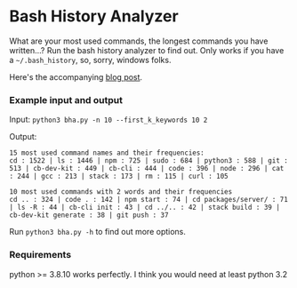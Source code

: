 # Bash History Analyzer
What are your most used commands, the longest commands you have written...? Run the bash history analyzer to find out. Only works if you have a `~/.bash_history`, so, sorry, windows folks.

Here's the accompanying [blog post](https://unfooling.com/analyzing-my-11k-bash-commands/).

### Example input and output
Input: `python3 bha.py -n 10 --first_k_keywords 10 2`

Output: 
```
15 most used command names and their frequencies:
cd : 1522 | ls : 1446 | npm : 725 | sudo : 684 | python3 : 588 | git : 513 | cb-dev-kit : 449 | cb-cli : 444 | code : 396 | node : 296 | cat : 244 | gcc : 213 | stack : 173 | rm : 115 | curl : 105

10 most used commands with 2 words and their frequencies
cd .. : 324 | code . : 142 | npm start : 74 | cd packages/server/ : 71 | ls -R : 44 | cb-cli init : 43 | cd ../.. : 42 | stack build : 39 | cb-dev-kit generate : 38 | git push : 37
```

Run `python3 bha.py -h` to find out more options.

### Requirements
python >= 3.8.10 works perfectly. I think you would need at least python 3.2

